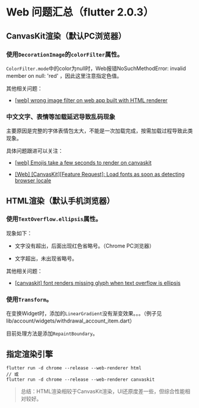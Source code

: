 # Web 问题汇总（flutter 2.0.3）

## CanvasKit渲染（默认PC浏览器）

### 使用`DecorationImage`的`colorFilter`属性。

`ColorFilter.mode`中的color为null时，Web报错NoSuchMethodError: invalid member on null: 'red' ，因此这里注意指定色值。

其他相关问题：

- [[web] wrong image filter on web app built with HTML renderer](https://github.com/flutter/flutter/issues/76966)

### 中文文字、表情等加载延迟导致乱码现象

主要原因是完整的字体表情包太大，不能是一次加载完成，按需加载过程导致此类现象。

具体问题跟进可以关注：

- [[web] Emojis take a few seconds to render on canvaskit ](https://github.com/flutter/flutter/issues/76248)

- [[Web] [CanvasKit][Feature Request]: Load fonts as soon as detecting browser locale](https://github.com/flutter/flutter/issues/77023)

## HTML渲染（默认手机浏览器）

### 使用`TextOverflow.ellipsis`属性。

现象如下：

- 文字没有超出，后面出现红色省略号。（Chrome PC浏览器）

- 文字超出，未出现省略号。

其他相关问题：

- [[canvaskit] font renders missing glyph when text overflow is ellipsis](https://github.com/flutter/flutter/issues/76473)

### 使用`Transform`。

在变换Widget时，添加的`LinearGradient`没有渐变效果。。。（例子见lib/account/widgets/withdrawal_account_item.dart）

目前处理方法是添加`RepaintBoundary`。

## 指定渲染引擎

```
flutter run -d chrome --release --web-renderer html
// 或
flutter run -d chrome --release --web-renderer canvaskit
```

> 总结：HTML渲染相较于CanvasKit渲染，UI还原度差一些，但综合性能相对较好。




